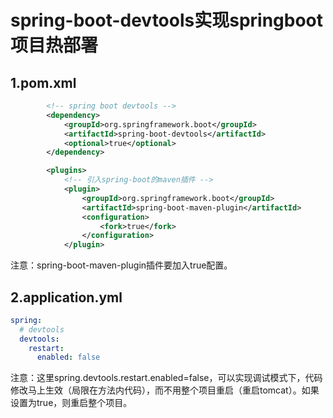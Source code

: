 spring-boot-devtools实现springboot项目热部署  
==========  

## 1.pom.xml

```xml
		<!-- spring boot devtools -->
		<dependency>
            <groupId>org.springframework.boot</groupId>
            <artifactId>spring-boot-devtools</artifactId>
            <optional>true</optional>
        </dependency>

		<plugins>
			<!-- 引入spring-boot的maven插件 -->
			<plugin>
				<groupId>org.springframework.boot</groupId>
				<artifactId>spring-boot-maven-plugin</artifactId>
				<configuration>
					<fork>true</fork>
				</configuration>
			</plugin>
```

注意：spring-boot-maven-plugin插件要加入<configuration><fork>true</fork></configuration>配置。



## 2.application.yml

```yaml
spring:  
  # devtools
  devtools: 
    restart: 
      enabled: false  
```

注意：这里spring.devtools.restart.enabled=false，可以实现调试模式下，代码修改马上生效（局限在方法内代码），而不用整个项目重启（重启tomcat）。如果设置为true，则重启整个项目。

